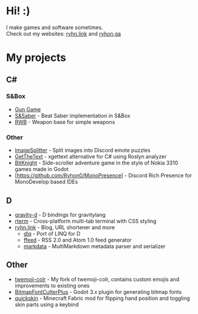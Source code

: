 # Hi! :)
I make games and software sometimes.  
Check out my websites: [ryhn.link](https://ryhn.link) and [ryhon.ga](https://ryhon.ga)

# My projects
## C#
### S&Box 
* [Gun Game](https://github.com/Ryhon0/sbox-gg)
* [S&Saber](https://github.com/Ryhon0/sandsaber) - Beat Saber implementation in S&Box
* [RWB](https://github.com/Ryhon0/RWB) - Weapon base for simple weapons
### Other
* [ImageSplitter](https://github.com/Ryhon0/ImageSplitter) - Split images into Discord emote puzzles
* [GetTheText](https://github.com/Ryhon0/GetTheText) - xgettext alternative for C# using Roslyn analyzer
* [BitKnight](https://github.com/Ryhon0/BitKnight) - Side-scroller adventure game in the style of Nokia 3310 games made in Godot
* [https://github.com/Ryhon0/MonoPresence] - Discord Rich Presence for MonoDevelop based IDEs
## D
* [gravity-d](https://github.com/Ryhon0/gravity-d) - D bindings for gravitylang
* [rterm](https://github.com/Ryhon0/rterm) - Cross-platform multi-tab terminal with CSS styling
* [ryhn.link](https://ryhn.link) - Blog, URL shortener and more
  * [dlq](https://github.com/ryhn-link/dlq) - Port of LINQ for D
  * [ffeed](https://github.com/ryhn-link/ffeedd) - RSS 2.0 and Atom 1.0 feed generator
  * [markdata](https://github.com/ryhn-link/markdata) - MultiMarkdown metadata parser and serializer
## Other
* [twemoji-colr](https://github.com/Ryhon0/twemoji-colr) - My fork of twemoji-colr, contains custom emojis and improvements to existing ones
* [BitmapFontCutterPlus](https://github.com/Ryhon0/BitmapFontCutterPlus) - Godot 3.x plugin for generating bitmap fonts
* [quickskin](https://github.com/Ryhon0/quickskin) - Minecraft Fabric mod for flipping hand position and toggling skin parts using a keybind
